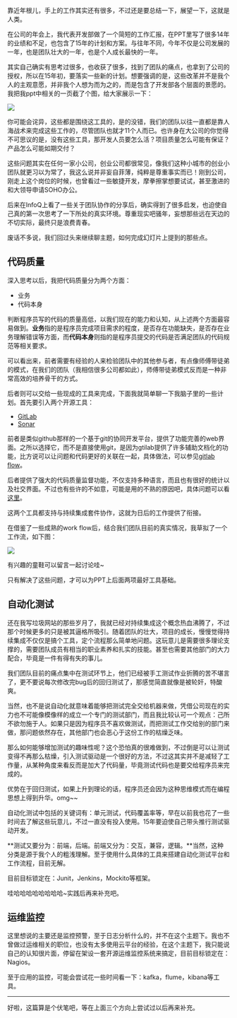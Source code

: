 靠近年根儿，手上的工作其实还有很多，不过还是要总结一下，展望一下，这就是人类。

在公司的年会上，我代表开发部做了一个简短的工作汇报，在PPT里写了很多14年的业绩和不足，也包含了15年的计划和方案。与往年不同，今年不仅是公司发展的一年，也是团队壮大的一年，也是个人成长最快的一年。

其实自己确实有思考过很多，也收获了很多，找到了团队的痛点，也拿到了公司的授权，所以在15年初，要落实一些新的计划。想要强调的是，这些改革并不是我个人的主观意愿，并非我个人想为而为之的，而是包含了开发部各个层面的景愿的。我把我ppt中相关的一页截了个图，给大家展示一下：

![](http://pic.yupoo.com/kazaff/EqIBD7s3/medish.jpg)

你可能会诧异，这些都是围绕这工具的，是的没错，我们的团队以往一直都是靠人海战术来完成这些工作的，尽管团队也就才11个人而已。也许身在大公司的你觉得不可思议的是，没有这些工具，那开发人员要怎么活？项目质量怎么可能有保证？产品怎么可能如期交付？

这些问题其实在任何一家小公司，创业公司都很常见，像我们这种小城市的创业小团队就更习以为常了，我这么说并非妄自菲薄，纯粹是尊重事实而已！刚到公司，刚走上这个岗位的时候，也曾看过一些敏捷开发，摩拳擦掌想要试试，甚至激进的和大领导申请SOHO办公。

后来在InfoQ上看了一些关于团队协作的分享后，确实得到了很多启发，也迫使自己真的第一次思考了一下所处的真实环境。尊重现实吧骚年，妄想那些远在天边的不切实际，最终只是浪费青春。

废话不多说，我们回过头来继续聊主题，如何完成幻灯片上提到的那些点。



代码质量
---
深入思考以后，我把代码质量分为两个方面：

- 业务
- 代码本身

判断程序员写的代码的质量高低，以我们现在的能力和认知，从上述两个方面最容易做到。**业务**指的是程序员完成项目需求的程度，是否存在功能缺失，是否存在业务理解错误等方面，而**代码本身**则指的是程序员提交的代码是否满足团队的代码规范等相关要求。

可以看出来，前者需要有经验的人来检验团队中的其他参与者，有点像师傅带徒弟的模式，在我们的团队（我相信很多公司都如此），师傅带徒弟模式反而是一种非常高效的培养骨干的方式。

后者则可以交给一些现成的工具来完成，下面我就简单聊一下我脑子里的一些计划。首先要引入两个开源工具：

- [GitLab](https://about.gitlab.com/)
- [Sonar](http://www.sonarqube.org/)

前者是类似github那样的一个基于git的协同开发平台，提供了功能完善的web界面。之所以选择它，而不是直接使用git，是因为gtilab提供了许多辅助文档化的功能，比方说可以让问题和代码更好的关联在一起，具体做法，可以参见[gitlab flow](http://www.15yan.com/story/6yueHxcgD9Z/#show-last-Point)。

后者提供了强大的代码质量监督功能，不仅支持多种语言，而且也有很好的统计以及社交界面。不过也有些许的不如意，可能是用的不熟的原因吧，具体问题可以看[这里](http://segmentfault.com/q/1010000002553887)。

这两个工具都支持与持续集成套件协作，这就为日后的工作提供了衔接。

在借鉴了一些成熟的work flow后，结合我们团队目前的真实情况，我草拟了一个工作流，如下图：

[![](http://pic.yupoo.com/kazaff/EqOi8ovp/medish.jpg)](http://pic.yupoo.com/kazaff/EqOi8ovp/j8VYL.png)

有兴趣的童鞋可以留言一起讨论哇~

只有解决了这些问题，才可以为PPT上后面两项最好工具基础。




自动化测试
---

还在我写垃圾网站的那些岁月了，我就已经对持续集成这个概念热血沸腾了，不过那个时候更多的只是被其逼格所吸引。随着团队的壮大，项目的成长，慢慢觉得持续集成不仅仅是搞个工具，定个流程那么简单地问题。这玩意儿是需要很多理论支撑的，需要团队成员有相当的职业素养和扎实的技能。甚至也需要其他部门的大力配合，毕竟是一件有得有失的事儿。

我们团队目前的痛点集中在测试环节上，他们已经被手工测试作业折腾的苦不堪言了，更不要说每次修改完bug后的回归测试了，那感觉简直就像是被轮奸，特酸爽。

当然，也不是说自动化就意味着能够把测试完全交给机器来做，凭借公司现在的实力也不可能像模像样的成立一个专门的测试部门，而且我比较认可一个观点：己所不欲勿施于人。如果只是因为程序员不喜欢做测试，而把测试工作交给别的部门来做，那问题依然存在，其他部门也会恶心于这份工作的枯燥乏味。

那么如何能够增加测试的趣味性呢？这个恐怕真的很难做到，不过倒是可以让测试变得不再那么枯燥，引入测试驱动是一个很好的方法，不过这其实并不是减轻了工作量，从某种角度来看反而是加大了代码量，毕竟测试代码也是要交给程序员来完成的。

优势在于回归测试，如果上升到理论的话，程序员还会因为这种思维模式而在编程思想上得到升华。omg~~

自动化测试中包括的关键词有：单元测试，代码覆盖率等，早在以前我也花了一些时间去了解这些玩意儿，不过一直没有投入使用。15年要迫使自己带头推行测试驱动开发。

**测试又要分为：前端，后端。前端又分为：交互，兼容，逻辑。**当然，这种分类是源于我个人的粗浅理解。至于使用什么具体的工具来搭建自动化测试平台和工作流程，目前无解。

目前目标锁定在：Junit，Jenkins，Mockito等框架。

哇哈哈哈哈哈哈哈哈~实践后再来补充吧。





运维监控
---

这里想说的主要还是监控预警，至于日志分析什么的，并不在这个主题下。我也不曾做过运维相关的职位，也没有太多使用云平台的经验，在这个主题下，我只能说自己的认知很片面，停留在架设一套开源运维监控系统来搞定，目前目标锁定在：Nagios。


至于应用的监控，可能会尝试花一些时间看一下：kafka，flume，kibana等工具。




---
好啦，这篇算是个伏笔吧，等在上面三个方向上尝试过以后再来补充。